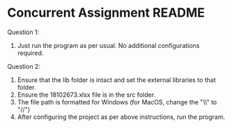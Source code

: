 # Concurrent Assignment README
Question 1:
1. Just run the program as per usual. No additional configurations required.

Question 2:
1. Ensure that the lib folder is intact and set the external libraries to that folder.
2. Ensure the 18102673.xlsx file is in the src folder.
3. The file path is formatted for Windows (for MacOS, change the "\\\\" to "//")
4. After configuring the project as per above instructions, run the program.